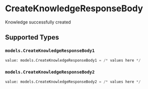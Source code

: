 # CreateKnowledgeResponseBody

Knowledge successfully created


## Supported Types

### `models.CreateKnowledgeResponseBody1`

```python
value: models.CreateKnowledgeResponseBody1 = /* values here */
```

### `models.CreateKnowledgeResponseBody2`

```python
value: models.CreateKnowledgeResponseBody2 = /* values here */
```

